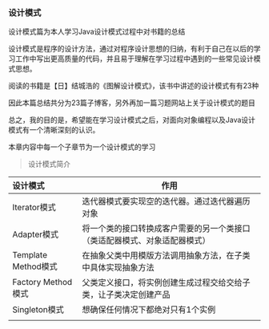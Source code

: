 ### 设计模式



设计模式篇为本人学习Java设计模式过程中对书籍的总结

设计模式是程序的设计方法，通过对程序设计思想的归纳，有利于自己在以后的学习工作中写出更高质量的代码，并且易于理解在学习过程中遇到的一些常见设计模式思想。

阅读的书籍是【日】结城浩的《图解设计模式》，该书中讲述的设计模式有有23种

因此本篇总结共分为23篇子博客，另外再加一篇习题网站上关于设计模式的题目



总之，我的目的是，希望能在学习设计模式之后，对面向对象编程以及Java设计模式有一个清晰深刻的认识。



本章内容中每一个子章节为一个设计模式的学习



> 设计模式简介

| 设计模式            | 作用                                                         |
| :------------------ | ------------------------------------------------------------ |
| Iterator模式        | 迭代器模式要实现空的迭代器。通过迭代器遍历对象               |
| Adapter模式         | 将一个类的接口转换成客户需要的另一个类接口（类适配器模式、对象适配器模式） |
| Template Method模式 | 在抽象父类中用模版方法调用抽象方法，在子类中具体实现抽象方法 |
| Factory Method模式  | 父类定义接口，将实例创建生成过程交给交给子类，让子类决定创建产品 |
| Singleton模式       | 想确保任何情况下都绝对只有1个实例                            |
|                     |                                                              |





